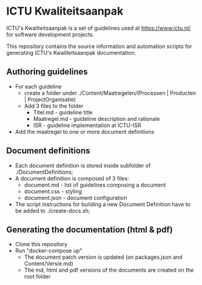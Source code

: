 # ICTU Kwaliteitsaanpak

ICTU's Kwaliteitsaanpak is a set of guidelines used at https://www.ictu.nl/ for software development projects. 

This repository contains the source information and automation scripts for generating ICTU's Kwaliteitsaanpak documentation.

## Authoring guidelines

- For each guideline
    - create a folder under ./Content/Maatregelen/(Processen | Producten | ProjectOrganisatie)
    - Add 3 files to the folder
        - Titel.md - guideline title
        - Maatregel.md - guideline description and rationale
        - ISR - guideline implementation at ICTU-ISR
- Add the maatregel to one or more document definitions

## Document definitions

- Each document definition is stored inside subfolder of ./DocumentDefinitions;
- A document definition is composed of 3 files:
    - document.md - list of guidelines composing a document
    - document.css - styling
    - document.json - document configuration
- The script instructions for building a new Document Definition have to be added to ./create-docs.sh;

## Generating the documentation (html & pdf)

- Clone this repository
- Run "docker-compose up"
    - The document patch version is updated (on packages.json and Content/Versie.md)
    - The md, html and pdf versions of the documents are created on the root folder
